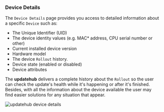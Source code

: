 ### Device Details

The `Device Details` page provides you access to detailed information about a specific `Device` such as:

- The Unique Identifier (UID)
- The device identity values (e.g. MAC* address, CPU serial number or other)
- Current installed device version
- Hardware model
- The device `Rollout` history.
- Device state (enabled or disabled)
- Device attributes

The **updatehub** delivers a complete history about the `Rollout` so the user can check the update's health while it's happening or after it's finished. Besides, with all the information about the device available the user may find easier solutions for any situation that appear.

<img class="borderless" alt="updatehub device details" src="/img/deviceDetails.png">
